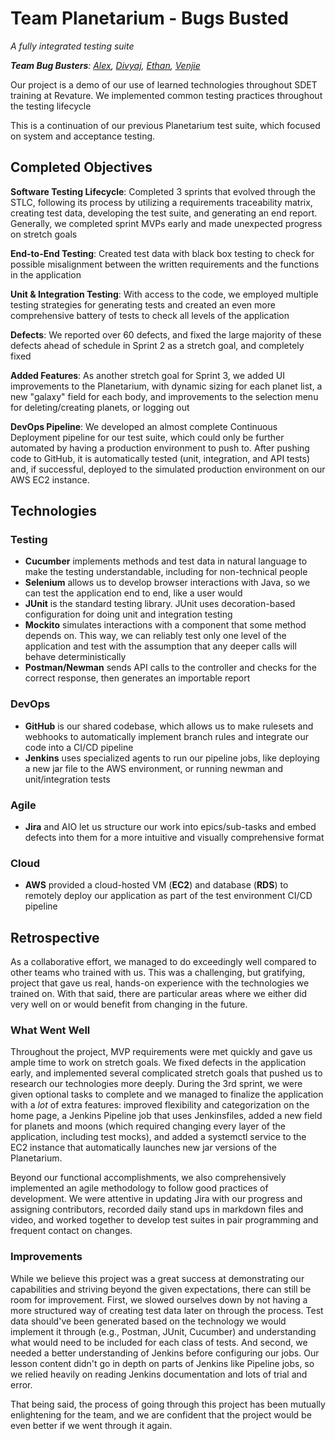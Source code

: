 # Team Planetarium - Bugs Busted
_A fully integrated testing suite_

_**Team Bug Busters**: [Alex](https://github.com/alexylv), [Divyaj](https://github.com/DivyajR), [Ethan](https://github.com/ethbra-revature), [Venjie](https://venjiebanks.github.io/)_


Our project is a demo of our use of learned technologies throughout SDET training at 
Revature. We implemented common testing practices throughout the testing lifecycle

This is a continuation of our previous Planetarium test suite, which focused on system and acceptance
testing. 

## Completed Objectives

**Software Testing Lifecycle**: Completed 3 sprints that evolved through the STLC, following its 
process by utilizing a requirements traceability matrix, creating test data, developing
the test suite, and generating an end report. Generally, we completed sprint MVPs early and made
unexpected progress on stretch goals

**End-to-End Testing**: Created test data with black box testing to check for possible misalignment 
between the written requirements and the functions in the application  

**Unit & Integration Testing**:  With access to the code, we employed multiple testing strategies
for generating tests and created an even more comprehensive battery of tests to check all levels of
the application

**Defects**: We reported over 60 defects, and fixed the large majority of these defects ahead of 
schedule in Sprint 2 as a stretch goal, and completely fixed 

**Added Features**: As another stretch goal for Sprint 3, we added UI improvements to the Planetarium, 
with dynamic sizing for each planet list, a new "galaxy" field for each body, and improvements to the 
selection menu for deleting/creating planets, or logging out

**DevOps Pipeline**: We developed an almost complete Continuous Deployment pipeline for our test 
suite, which could only be further automated by having a production environment to push to. After pushing 
code to GitHub, it is automatically tested (unit, integration, and API tests) and, if successful,
deployed to the simulated production environment on our AWS EC2 instance. 

## Technologies

### Testing
- **Cucumber** implements methods and test data in natural language to make the testing understandable,
including for non-technical people 
- **Selenium** allows us to develop browser interactions with Java, so we can test the application 
end to end, like a user would
- **JUnit** is the standard testing library. JUnit uses decoration-based configuration for doing
unit and integration testing
- **Mockito** simulates interactions with a component that some method depends on. This way, we can
reliably test only one level of the application and test with the assumption that any deeper calls will
  behave deterministically
- **Postman/Newman** sends API calls to the controller and checks for the correct response, then 
generates an importable report
### DevOps
- **GitHub** is our shared codebase, which allows us to make rulesets and webhooks to automatically
implement branch rules and integrate our code into a CI/CD pipeline
- **Jenkins** uses specialized agents to run our pipeline jobs, like deploying a new jar file to the AWS
environment, or running newman and unit/integration tests
### Agile
- **Jira** and AIO let us structure our work into epics/sub-tasks and embed defects into them for a more
intuitive and visually comprehensive format
### Cloud
- **AWS** provided a cloud-hosted VM (**EC2**) and database (**RDS**) to remotely deploy our application as
part of the test environment CI/CD pipeline

## Retrospective

As a collaborative effort, we managed to do exceedingly well compared to other teams who trained with us.
This was a challenging, but gratifying, project that gave us real, hands-on experience with the 
technologies we trained on. With that said, there are particular areas where we either did very well on 
or would benefit from changing in the future. 

### What Went Well

Throughout the project, MVP requirements were met quickly and gave us ample time to work on stretch goals. 
We fixed defects in the application early, and implemented several complicated stretch goals that pushed 
us to research our technologies more deeply. During the 3rd sprint, we were given optional tasks to 
complete and we managed to finalize the application with a *lot* of extra features: improved flexibility 
and categorization on the home page, a Jenkins Pipeline job that uses Jenkinsfiles, added a new field for 
planets and moons (which required changing every layer of the application, including test mocks), and 
added a systemctl service to the EC2 instance that automatically launches new jar versions of the 
Planetarium.

Beyond our functional accomplishments, we also comprehensively implemented an agile methodology to follow
good practices of development. We were attentive in updating Jira with our progress and assigning 
contributors, recorded daily stand ups in markdown files and video, and worked together to develop test 
suites in pair programming and frequent contact on changes.

### Improvements

While we believe this project was a great success at demonstrating our capabilities and striving beyond 
the given expectations, there can still be room for improvement. First, we slowed ourselves down by not 
having a more structured way of creating test data later on through the process. Test data should've been 
generated based on the technology we would implement it through (e.g., Postman, JUnit, Cucumber) and 
understanding what would need to be included for each class of tests. And second, we needed a better 
understanding of Jenkins before configuring our jobs. Our lesson content didn't go in depth on parts of 
Jenkins like Pipeline jobs, so we relied heavily on reading Jenkins documentation and lots of trial and
error. 

That being said, the process of going through this project has been mutually enlightening for the team,
and we are confident that the project would be even better if we went through it again. 
